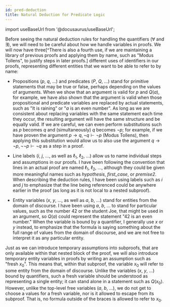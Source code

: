```yaml
---
id: pred-deduction
title: Natural Deduction for Predicate Logic
---
```

import useBaseUrl from '@docusaurus/useBaseUrl';

Before seeing the natural deduction rules for handling the quantifiers ($\forall$ and $\exists$), 
we will need to be careful about how we handle variables in proofs. We will now have three[^There
is also a fourth use, if we are maintaining a library of previous proofs and applying them by name,
such as "Modus Tollens", to justify steps in later proofs.] different uses of identifiers in our
proofs, representing different entities that we want to be able to refer to by name:

* Propositions ($p$, $q$, &hellip;) and predicates ($P$, $Q$, &hellip;) stand for primitive
statements that may be true or false, perhaps depending on the values of arguments. When we
show that an argument is valid for $p$ and $Q(a)$, for example, we have also shown that the
argument is valid when those propositional and predicate variables are replaced by actual
statements, such as "It is raining" or "$a$ is an even number". As long as we are consistent about
replacing variables with the same statement each time they occur, the resulting argument will have
the same structure and be equally valid. If we are careful, we can even perform substitutions such
as $p$ becomes $q$ and (simultaneously) $q$ becomes $\lnot p$; for example, if we have proven the argument
$p\rightarrow q, \lnot q\vdash\lnot p$ (Modus Tollens), then applying this substitution would
allow us to also use the argument $q\rightarrow\lnot p, \lnot\lnot p\vdash\lnot q$ as a step in
a proof.

* Line labels ($i$, $j$, &hellip;, as well as $\ell_1$, $\ell_2$, &hellip;) allow us to name individual steps and
assumptions in our proofs. I have been following the convention that lines in an actual proof are named
$\ell_1$, $\ell_2$, &hellip;, although they could be given more meaningful names such as _hypothesis_,
_first_case_, or _premise2_. When describing the deduction rules, I have been using labels such as $i$
and $j$ to emphasize that the line being referenced could be anywhere earlier in the proof (as long as
it is not local to a nested subproof).

* Entity variables ($x$, $y$, &hellip;, as well as $a$, $b$, &hellip;)
stand for entities from the domain of discourse. I have been using $a$, $b$, &hellip; to stand for
particular values, such as the number 42 or the student Joe, that might be used in an argument, so
$Q(a)$ could represent the statement "42 is an even number." When the variable is bound by a
quantifier, I generally use $x$ or $y$ instead, to emphasize that the formula is saying something
about the full range of values from the domain of discourse, and we are not free to interpret it as
any particular entity.

Just as we can introduce temporary assumptions into subproofs, that are only available within that
nested block of the proof, we will also introduce temporary entity variables in proofs by writing 
an assumption such as "fresh $x_0$". This means that, within that subproof, the variable $x_0$ will
refer to some entity from the domain of discourse. Unlike the variables ($x$, $y$, &hellip;) bound by
quantifiers, such a fresh variable should be understood as representing a single entity; it can stand
alone in a statement such as $Q(x_0)$. However, unlike the top-level free variables ($a$, $b$, &hellip;),
we do not get to choose a values for a fresh variable, nor is it allowed to escape from its
subproof. That is, no formula outside of the braces is allowed to refer to $x_0$.